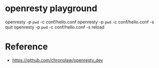 # openresty playground
openresty -p `pwd` -c conf/hello.conf
openresty -p `pwd` -c conf/hello.conf -s quit
openresty -p `pwd` -c conf/hello.conf -s reload

# Reference

- https://github.com/chronolaw/openresty_dev


